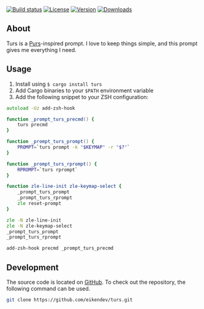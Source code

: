 [![Build status](https://img.shields.io/github/workflow/status/eikendev/turs/Main)](https://github.com/eikendev/turs/actions)
[![License](https://img.shields.io/crates/l/turs)](https://crates.io/crates/turs)
[![Version](https://img.shields.io/crates/v/turs)](https://crates.io/crates/turs)
[![Downloads](https://img.shields.io/crates/d/turs)](https://crates.io/crates/turs)

## About

Turs is a [Purs](https://github.com/xcambar/purs)-inspired prompt.
I love to keep things simple, and this prompt gives me everything I need.

## Usage

1. Install using `$ cargo install turs`
1. Add Cargo binaries to your `$PATH` environment variable
1. Add the following snippet to your ZSH configuration:

```zsh
autoload -Uz add-zsh-hook

function _prompt_turs_precmd() {
	turs precmd
}

function _prompt_turs_prompt() {
	PROMPT=`turs prompt -k "$KEYMAP" -r "$?"`
}

function _prompt_turs_rprompt() {
	RPROMPT=`turs rprompt`
}

function zle-line-init zle-keymap-select {
	_prompt_turs_prompt
	_prompt_turs_rprompt
	zle reset-prompt
}

zle -N zle-line-init
zle -N zle-keymap-select
_prompt_turs_prompt
_prompt_turs_rprompt

add-zsh-hook precmd _prompt_turs_precmd
```

## Development

The source code is located on [GitHub](https://github.com/eikendev/turs).
To check out the repository, the following command can be used.
```bash
git clone https://github.com/eikendev/turs.git
```
